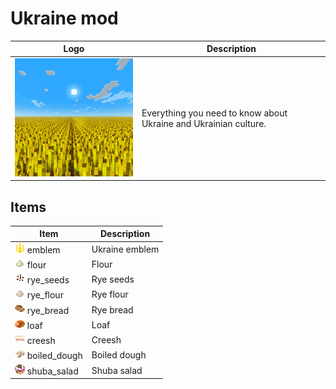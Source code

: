 # Ukraine mod
| Logo                                                              | Description                                                      |
|-------------------------------------------------------------------|------------------------------------------------------------------|
| ![icon.png](src%2Fmain%2Fresources%2Fassets%2Fukraine%2Ficon.png) | Everything you need to know about Ukraine and Ukrainian culture. |
## Items
| Item                                                                                                                             | Description    |
|----------------------------------------------------------------------------------------------------------------------------------|----------------|
| ![ukraine_emblem.png](src%2Fmain%2Fresources%2Fassets%2Fukraine%2Ftextures%2Fitem%2Fukraine_emblem.png) emblem                   | Ukraine emblem |
| ![ukraine_flour.png](src%2Fmain%2Fresources%2Fassets%2Fukraine%2Ftextures%2Fitem%2Fukraine_flour.png) flour                      | Flour          |
| ![ukraine_rye_seeds.png](src%2Fmain%2Fresources%2Fassets%2Fukraine%2Ftextures%2Fitem%2Fukraine_rye_seeds.png) rye_seeds          | Rye seeds      |
| ![ukraine_rye_flour.png](src%2Fmain%2Fresources%2Fassets%2Fukraine%2Ftextures%2Fitem%2Fukraine_rye_flour.png) rye_flour          | Rye flour      |
| ![ukraine_rye_bread.png](src%2Fmain%2Fresources%2Fassets%2Fukraine%2Ftextures%2Fitem%2Fukraine_rye_bread.png) rye_bread          | Rye bread      |
| ![ukraine_loaf.png](src%2Fmain%2Fresources%2Fassets%2Fukraine%2Ftextures%2Fitem%2Fukraine_loaf.png) loaf                         | Loaf           |
| ![ukraine_creesh.png](src%2Fmain%2Fresources%2Fassets%2Fukraine%2Ftextures%2Fitem%2Fukraine_creesh.png) creesh                   | Сreesh         |
| ![ukraine_boiled_dough.png](src%2Fmain%2Fresources%2Fassets%2Fukraine%2Ftextures%2Fitem%2Fukraine_boiled_dough.png) boiled_dough | Boiled dough   |
| ![ukraine_shuba_salad.png](src%2Fmain%2Fresources%2Fassets%2Fukraine%2Ftextures%2Fitem%2Fukraine_shuba_salad.png) shuba_salad    | Shuba salad    |
